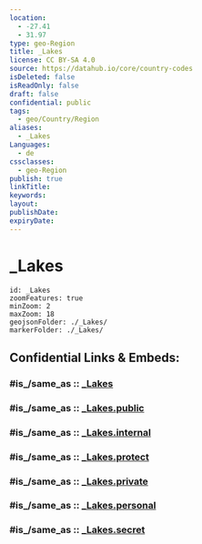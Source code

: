 ```yaml
---
location:
  - -27.41
  - 31.97
type: geo-Region
title: _Lakes
license: CC BY-SA 4.0
source: https://datahub.io/core/country-codes
isDeleted: false
isReadOnly: false
draft: false
confidential: public
tags:
  - geo/Country/Region
aliases:
  - _Lakes
Languages:
  - de
cssclasses:
  - geo-Region
publish: true
linkTitle:
keywords:
layout:
publishDate:
expiryDate:
---
```


# _Lakes

```leaflet
id: _Lakes
zoomFeatures: true 
minZoom: 2 
maxZoom: 18
geojsonFolder: ./_Lakes/
markerFolder: ./_Lakes/
```


## Confidential Links & Embeds: 

### #is_/same_as :: [_Lakes](/_Standards/Earth/Continent/Africa/Africa~South/South_Africa/provinces~South_Africa/KwaZulu-Natal/_Lakes.md) 

### #is_/same_as :: [_Lakes.public](/_public/Earth/Continent/Africa/Africa~South/South_Africa/provinces~South_Africa/KwaZulu-Natal/_Lakes.public.md) 

### #is_/same_as :: [_Lakes.internal](/_internal/Earth/Continent/Africa/Africa~South/South_Africa/provinces~South_Africa/KwaZulu-Natal/_Lakes.internal.md) 

### #is_/same_as :: [_Lakes.protect](/_protect/Earth/Continent/Africa/Africa~South/South_Africa/provinces~South_Africa/KwaZulu-Natal/_Lakes.protect.md) 

### #is_/same_as :: [_Lakes.private](/_private/Earth/Continent/Africa/Africa~South/South_Africa/provinces~South_Africa/KwaZulu-Natal/_Lakes.private.md) 

### #is_/same_as :: [_Lakes.personal](/_personal/Earth/Continent/Africa/Africa~South/South_Africa/provinces~South_Africa/KwaZulu-Natal/_Lakes.personal.md) 

### #is_/same_as :: [_Lakes.secret](/_secret/Earth/Continent/Africa/Africa~South/South_Africa/provinces~South_Africa/KwaZulu-Natal/_Lakes.secret.md)

